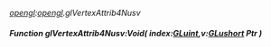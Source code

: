 _[opengl](../../modules/opengl/opengl-module.md):[opengl](../../modules/opengl/opengl-module.md).glVertexAttrib4Nusv_
##### Function glVertexAttrib4Nusv:Void( index:[GLuint](../../modules/opengl/opengl-gluint.md),v:[GLushort](../../modules/opengl/opengl-glushort.md) Ptr )

